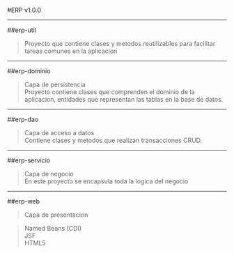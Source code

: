 
#ERP v1.0.0
_______________________________________________


##erp-util

>Proyecto que contiene clases y metodos reutilizables para facilitar tareas comunes en la aplicacion

_______________________________________________

##erp-dominio

>Capa de persistencia <br/>
>Proyecto contiene clases que comprenden el dominio de la aplicacion, entidades que representan las tablas en la base de datos.

_______________________________________________
##erp-dao

>Capa de acceso a datos <br/>
>Contiene clases y metodos que realizan transacciones CRUD.

_______________________________________________ 

##erp-servicio

>Capa de negocio <br/>
>En este proyecto se encapsula toda la logica del negocio

_______________________________________________

##erp-web

> Capa de presentacion
	
> Named Beans (CDI) <br/>
> JSF <br/>
> HTML5 <br/>
